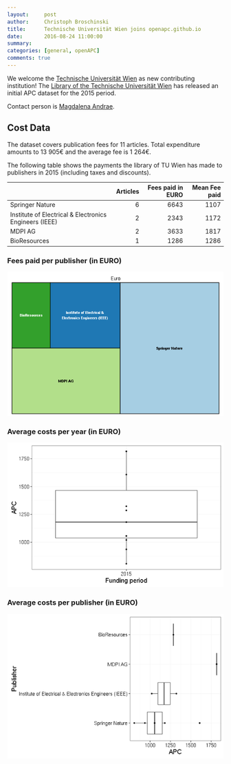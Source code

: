 ```yaml
---
layout:     post
author:     Christoph Broschinski
title:      Technische Universität Wien joins openapc.github.io
date:       2016-08-24 11:00:00
summary:    
categories: [general, openAPC]
comments: true
---
```





We welcome the [Technische Universität Wien](https://www.tuwien.ac.at/en/) as new contributing institution! The [Library of the Technische Universität Wien](http://www.ub.tuwien.ac.at/eng/) has released an initial APC dataset for the 2015 period. 

Contact person is [Magdalena Andrae](mailto:open-access@ub.tuwien.ac.at).

## Cost Data



The dataset covers publication fees for 11 articles. Total expenditure amounts to 13 905€ and the average fee is 1 264€.

The following table shows the payments the library of TU Wien has made to publishers in 2015 (including taxes and discounts).


|                                                       | Articles| Fees paid in EURO| Mean Fee paid|
|:------------------------------------------------------|--------:|-----------------:|-------------:|
|Springer Nature                                        |        6|              6643|          1107|
|Institute of Electrical & Electronics Engineers (IEEE) |        2|              2343|          1172|
|MDPI AG                                                |        2|              3633|          1817|
|BioResources                                           |        1|              1286|          1286|

### Fees paid per publisher (in EURO)

![plot of chunk tree_tuwien_2016_08_24_full](/figure/tree_tuwien_2016_08_24_full-1.png) 

###  Average costs per year (in EURO)

![plot of chunk box_tuwien_2016_08_24_year_full](/figure/box_tuwien_2016_08_24_year_full-1.png) 

###  Average costs per publisher (in EURO)

![plot of chunk box_tuwien_2016_08_24_publisher_full](/figure/box_tuwien_2016_08_24_publisher_full-1.png) 
